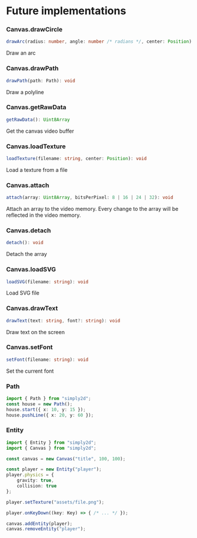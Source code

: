 # Future implementations

### Canvas.drawCircle
```ts
drawArc(radius: number, angle: number /* radians */, center: Position): void
```
Draw an arc

### Canvas.drawPath
```ts
drawPath(path: Path): void
```
Draw a polyline

### Canvas.getRawData
```ts
getRawData(): Uint8Array
```
Get the canvas video buffer

### Canvas.loadTexture
```ts
loadTexture(filename: string, center: Position): void
```
Load a texture from a file

### Canvas.attach
```ts
attach(array: Uint8Array, bitsPerPixel: 8 | 16 | 24 | 32): void
```
Attach an array to the video memory. Every change to the array will be reflected in the video memory.

### Canvas.detach
```ts
detach(): void
```
Detach the array

### Canvas.loadSVG
```ts
loadSVG(filename: string): void
```
Load SVG file

### Canvas.drawText
```ts
drawText(text: string, font?: string): void
```
Draw text on the screen

### Canvas.setFont
```ts
setFont(filename: string): void
```
Set the current font

### Path
```ts
import { Path } from "simply2d";
const house = new Path();
house.start({ x: 10, y: 15 });
house.pushLine({ x: 20, y: 60 });
```

### Entity
```ts
import { Entity } from "simply2d";
import { Canvas } from "simply2d";

const canvas = new Canvas("title", 100, 100);

const player = new Entity("player");
player.physics = {
	gravity: true,
	collision: true
};

player.setTexture("assets/file.png");

player.onKeyDown((key: Key) => { /* ... */ });

canvas.addEntity(player);
canvas.removeEntity("player");
```